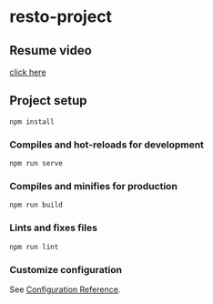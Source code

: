 # resto-project

## Resume video

[click here](https://youtu.be/yRC8Ks2ZUoQ?list=PL8p2I9GklV44m5tFH-zjCmTiHeq9GZrby_)

## Project setup

```
npm install
```

### Compiles and hot-reloads for development

```
npm run serve
```

### Compiles and minifies for production

```
npm run build
```

### Lints and fixes files

```
npm run lint
```

### Customize configuration

See [Configuration Reference](https://cli.vuejs.org/config/).
